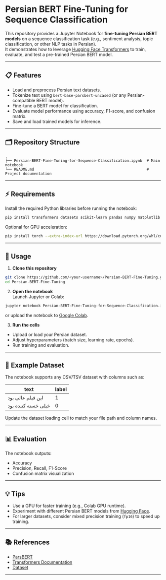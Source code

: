# Persian BERT Fine-Tuning for Sequence Classification

This repository provides a Jupyter Notebook for **fine-tuning Persian BERT models** on a sequence classification task (e.g., sentiment analysis, topic classification, or other NLP tasks in Persian).  
It demonstrates how to leverage [Hugging Face Transformers](https://huggingface.co/transformers/) to train, evaluate, and test a pre-trained Persian BERT model.

---

## 📋 Features
- Load and preprocess Persian text datasets.
- Tokenize text using `bert-base-parsbert-uncased` (or any Persian-compatible BERT model).
- Fine-tune a BERT model for classification.
- Evaluate model performance using accuracy, F1-score, and confusion matrix.
- Save and load trained models for inference.

---

## 🗂️ Repository Structure
```
.
├── Persian-BERT-Fine-Tuning-for-Sequence-Classification.ipynb  # Main notebook
└── README.md                                                   # Project documentation
```

---

## ⚡ Requirements
Install the required Python libraries before running the notebook:

```bash
pip install transformers datasets scikit-learn pandas numpy matplotlib
```

Optional for GPU acceleration:
```bash
pip install torch --extra-index-url https://download.pytorch.org/whl/cu118
```

---

## 🚀 Usage

1. **Clone this repository**
```bash
git clone https://github.com/<your-username>/Persian-BERT-Fine-Tuning.git
cd Persian-BERT-Fine-Tuning
```

2. **Open the notebook**  
Launch Jupyter or Colab:
```bash
jupyter notebook Persian-BERT-Fine-Tuning-for-Sequence-Classification.ipynb
```
or upload the notebook to [Google Colab](https://colab.research.google.com/).

3. **Run the cells**
- Upload or load your Persian dataset.
- Adjust hyperparameters (batch size, learning rate, epochs).
- Run training and evaluation.

---

## 📝 Example Dataset
The notebook supports any CSV/TSV dataset with columns such as:

| text | label |
|------|------|
| این فیلم عالی بود | 1 |
| خیلی خسته کننده بود | 0 |

Update the dataset loading cell to match your file path and column names.

---

## 📊 Evaluation
The notebook outputs:
- Accuracy
- Precision, Recall, F1-Score
- Confusion matrix visualization

---

## 💡 Tips
- Use a GPU for faster training (e.g., Colab GPU runtime).
- Experiment with different Persian BERT models from [Hugging Face](https://huggingface.co/models?language=fa).
- For larger datasets, consider mixed precision training (`fp16`) to speed up training.

---

## 📚 References
- [ParsBERT](https://huggingface.co/HooshvareLab/bert-base-parsbert-uncased)
- [Transformers Documentation](https://huggingface.co/docs/transformers/index)
- [Dataset]("persiannlp/parsinlu_query_paraphrasing")


---

